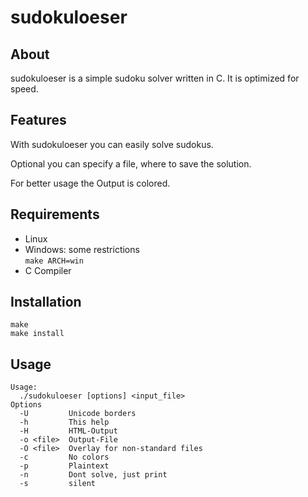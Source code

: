 # sudokuloeser

## About

sudokuloeser is a simple sudoku solver written in C. It is optimized for speed.

## Features

With sudokuloeser you can easily solve sudokus.

Optional you can specify a file, where to save the solution.

For better usage the Output is colored.

## Requirements

* Linux
* Windows: some restrictions  
  `make ARCH=win`
* C Compiler

## Installation

    make
    make install

## Usage

    Usage:
      ./sudokuloeser [options] <input_file>
    Options
      -U         Unicode borders
      -h         This help
      -H         HTML-Output
      -o <file>  Output-File
      -O <file>  Overlay for non-standard files
      -c         No colors
      -p         Plaintext
      -n         Dont solve, just print
      -s         silent
